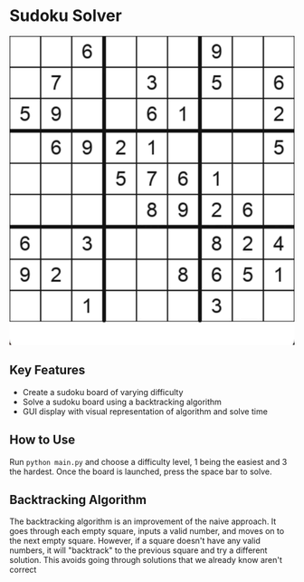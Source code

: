 # Sudoku Solver

![](https://github.com/foldupcircle/sudoku-solver/blob/main/sudoku-solve.gif)

## Key Features
* Create a sudoku board of varying difficulty
* Solve a sudoku board using a backtracking algorithm
* GUI display with visual representation of algorithm and solve time

## How to Use
Run `python main.py` and choose a difficulty level, 1 being the easiest and 3 the hardest. Once the board is launched, press the space bar to solve.

## Backtracking Algorithm
The backtracking algorithm is an improvement of the naive approach. It goes through each empty square, inputs a valid number, and moves on to the next empty square. However, if a square doesn't have any valid numbers, it will "backtrack" to the previous square and try a different solution. This avoids going through solutions that we already know aren't correct
